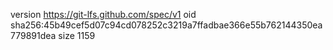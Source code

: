 version https://git-lfs.github.com/spec/v1
oid sha256:45b49cef5d07c94cd078252c3219a7ffadbae366e55b762144350ea779891dea
size 1159
